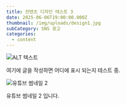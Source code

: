 ```yaml
---
title: 컨텐츠 디자인 테스트 3
date: 2025-06-06T19:00:00.000Z
thumbnail: /img/uploads/design1.jpg
subCategory: SNS 광고
categories:
  - content
---
```

![ALT 텍스트](/img/uploads/youtube2.jpg "타이틀")

여기에 글을 작성하면 어디에 표시 되는지 테스트 중.

![유튜브 썸네일 2](/img/uploads/youtube4.jpg "유튜브 썸네일 2 입니다.")

유튜브 썸네일 2 입니다.
